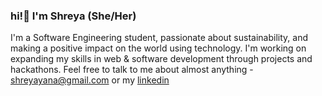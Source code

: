 ### hi!👋 I'm Shreya (She/Her)
I'm a Software Engineering student, passionate about sustainability, and making a positive impact on the world using technology. I'm working on expanding my skills in web & software development through projects and hackathons. Feel free to talk to me about almost anything - shreyayana@gmail.com or my [linkedin](https://www.linkedin.com/in/shreya-patell/)
